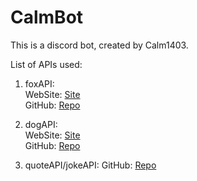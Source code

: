 # CalmBot
This is a discord bot, created by Calm1403. 

List of APIs used:

[foxGitHubLink]: <https://github.com/xinitrc-dev/randomfox.ca>
[foxWebSiteLink]: <https://randomfox.ca/>

[dogGitHubLink]: <https://github.com/ElliottLandsborough/dog-ceo-api>
[dogWebSiteLink]: <https://dog.ceo/dog-api/>  

[quotenJokeGitHubLink]: <https://github.com/NotCookey/QuotenJoke-Api> 

1.  foxAPI:   
WebSite: [Site][foxWebSiteLink]  
GitHub: [Repo][foxGitHubLink]  

2.  dogAPI:  
WebSite: [Site][dogWebSiteLink]  
GitHub: [Repo][dogGitHubLink]  

3.  quoteAPI/jokeAPI:
GitHub: [Repo][quotenJokeGitHubLink]